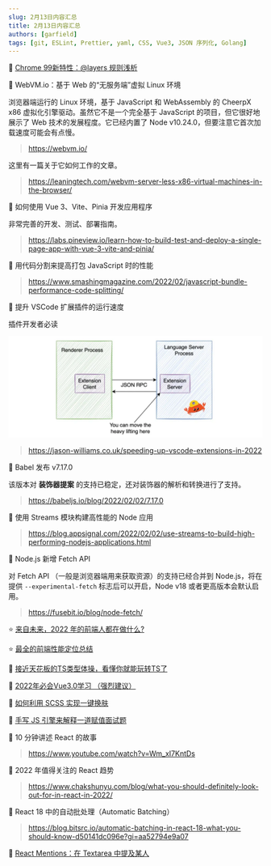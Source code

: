 ```yaml
---
slug: 2月13日内容汇总
title: 2月13日内容汇总
authors: [garfield]
tags: [git, ESLint, Prettier, yaml, CSS, Vue3, JSON 序列化, Golang]
---
```


📒 [Chrome 99新特性：@layers 规则浅析](https://mp.weixin.qq.com/s/Hnp2XddZPp3WAHrXBqEyAQ)

📒 WebVM.io：基于 Web 的“无服务端”虚拟 Linux 环境

浏览器端运行的 Linux 环境，基于 JavaScript 和 WebAssembly 的 CheerpX x86 虚拟化引擎驱动。虽然它不是一个完全基于 JavaScript 的项目，但它很好地展示了 Web 技术的发展程度。它已经内置了 Node v10.24.0，但要注意它首次加载速度可能会有点慢。

> https://webvm.io/

这里有一篇关于它如何工作的文章。

> https://leaningtech.com/webvm-server-less-x86-virtual-machines-in-the-browser/

📒 如何使用 Vue 3、Vite、Pinia 开发应用程序

非常完善的开发、测试、部署指南。

> https://labs.pineview.io/learn-how-to-build-test-and-deploy-a-single-page-app-with-vue-3-vite-and-pinia/

📒 用代码分割来提高打包 JavaScript 时的性能

> https://www.smashingmagazine.com/2022/02/javascript-bundle-performance-code-splitting/

📒 提升 VSCode 扩展插件的运行速度

插件开发者必读

![image](./vscode-arch.webp)

> https://jason-williams.co.uk/speeding-up-vscode-extensions-in-2022

📒 Babel 发布 v7.17.0

该版本对 **装饰器提案** 的支持已稳定，还对装饰器的解析和转换进行了支持。

> https://babeljs.io/blog/2022/02/02/7.17.0

📒 使用 Streams 模块构建高性能的 Node 应用

> https://blog.appsignal.com/2022/02/02/use-streams-to-build-high-performing-nodejs-applications.html

📒 Node.js 新增 Fetch API

对 Fetch API （一般是浏览器端用来获取资源）的支持已经合并到 Node.js，将在提供 `‑‑experimental‑fetch` 标志后可以开启，Node v18 或者更高版本会默认启用。

> https://fusebit.io/blog/node-fetch/

⭐️ [来自未来，2022 年的前端人都在做什么?](https://mp.weixin.qq.com/s/triP_hXILSWq37DIGz4VNg)

⭐️ [最全的前端性能定位总结](https://juejin.cn/post/7052918009555320839)

📒 [接近天花板的TS类型体操，看懂你就能玩转TS了](https://juejin.cn/post/7061556434692997156)

📒 [2022年必会Vue3.0学习 （强烈建议）](https://juejin.cn/post/7057325585705467918)

📒 [如何利用 SCSS 实现一键换肤](https://juejin.cn/post/7062496975454732301)

📒 [手写 JS 引擎来解释一道赋值面试题](https://juejin.cn/post/7062258342546620423)

📒 10 分钟讲述 React 的故事

> https://www.youtube.com/watch?v=Wm_xI7KntDs

📒 2022 年值得关注的 React 趋势

> https://www.chakshunyu.com/blog/what-you-should-definitely-look-out-for-in-react-in-2022/

📒 React 18 中的自动批处理（Automatic Batching）

> https://blog.bitsrc.io/automatic-batching-in-react-18-what-you-should-know-d50141dc096e?gi=aa52794e9a07

📒 [React Mentions：在 Textarea 中提及某人](https://github.com/signavio/react-mentions)

